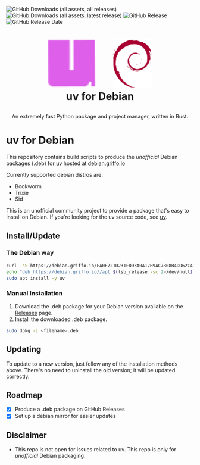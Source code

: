 ![GitHub Downloads (all assets, all releases)](https://img.shields.io/github/downloads/dariogriffo/uv-debian/total)
![GitHub Downloads (all assets, latest release)](https://img.shields.io/github/downloads/dariogriffo/uv-debian/latest/total)
![GitHub Release](https://img.shields.io/github/v/release/dariogriffo/uv-debian)
![GitHub Release Date](https://img.shields.io/github/release-date/dariogriffo/uv-debian)

<h1>
   <p align="center">
     <a href="https://uv.org/"><img src="https://github.com/dariogriffo/uv-debian/blob/main/uv-logo.png" alt="uv Logo" width="128" style="margin-right: 20px"></a>
     <a href="https://www.debian.org/"><img src="https://github.com/dariogriffo/uv-debian/blob/main/debian-logo.png" alt="Debian Logo" width="104" style="margin-left: 20px"></a>
     <br>uv for Debian
   </p>
</h1>
<p align="center">
 An extremely fast Python package and project manager, written in Rust.
</p>

# uv for Debian

This repository contains build scripts to produce the _unofficial_ Debian packages
(.deb) for [uv](https://github.com/astral-sh/uv/) hosted at [debian.griffo.io](https://debian.griffo.io)

Currently supported debian distros are:
- Bookworm
- Trixie
- Sid

This is an unofficial community project to provide a package that's easy to
install on Debian. If you're looking for the uv source code, see
[uv](https://github.com/astral-sh/uv/).

## Install/Update

### The Debian way

```sh
curl -sS https://debian.griffo.io/EA0F721D231FDD3A0A17B9AC7808B4DD62C41256.asc | sudo gpg --dearmor --yes -o /etc/apt/trusted.gpg.d/debian.griffo.io.gpg
echo "deb https://debian.griffo.io//apt $(lsb_release -sc 2>/dev/null) main" | sudo tee /etc/apt/sources.list.d/debian.griffo.io.list
sudo apt install -y uv
```

### Manual Installation

1. Download the .deb package for your Debian version available on
   the [Releases](https://github.com/dariogriffo/uv-debian/releases) page.
2. Install the downloaded .deb package.

```sh
sudo dpkg -i <filename>.deb
```
## Updating

To update to a new version, just follow any of the installation methods above. There's no need to uninstall the old version; it will be updated correctly.

## Roadmap

- [x] Produce a .deb package on GitHub Releases
- [x] Set up a debian mirror for easier updates

## Disclaimer

- This repo is not open for issues related to uv. This repo is only for _unofficial_ Debian packaging.
